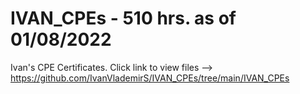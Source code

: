 # IVAN_CPEs - 510 hrs. as of 01/08/2022
Ivan's CPE Certificates. 
Click link to view files --> https://github.com/IvanVlademirS/IVAN_CPEs/tree/main/IVAN_CPEs
